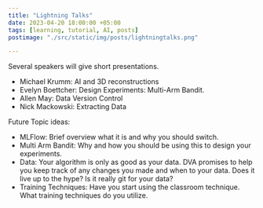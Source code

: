```yaml
---
title: "Lightning Talks"
date: 2023-04-20 18:00:00 +05:00
tags: [learning, tutorial, AI, posts]
postimage: "./src/static/img/posts/lightningtalks.png"

---
```


Several speakers will give short presentations.

* Michael Krumm: AI and 3D reconstructions
* Evelyn Boettcher: Design Experiments: Multi-Arm Bandit.
* Allen May: Data Version Control
* Nick Mackowski: Extracting Data

Future Topic ideas:

* MLFlow: Brief overview what it is and why you should switch.
* Multi Arm Bandit: Why and how you should be using this to design your experiments.
* Data: Your algorithm is only as good as your data.  DVA promises to help you keep track of any changes you made and when to your data.  Does it live up to the hype? Is it really git for your data?
* Training Techniques: Have you start using the classroom technique.  What training techniques do you utilize.


